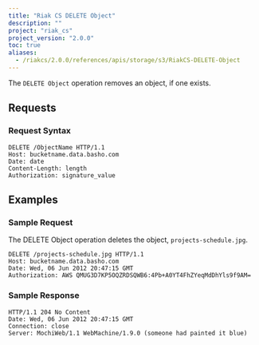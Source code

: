 ```yaml
---
title: "Riak CS DELETE Object"
description: ""
project: "riak_cs"
project_version: "2.0.0"
toc: true
aliases:
  - /riakcs/2.0.0/references/apis/storage/s3/RiakCS-DELETE-Object
---
```


The `DELETE Object` operation removes an object, if one exists.

## Requests

### Request Syntax

```
DELETE /ObjectName HTTP/1.1
Host: bucketname.data.basho.com
Date: date
Content-Length: length
Authorization: signature_value
```

## Examples

### Sample Request

The DELETE Object operation deletes the object, `projects-schedule.jpg`.

```
DELETE /projects-schedule.jpg HTTP/1.1
Host: bucketname.data.basho.com
Date: Wed, 06 Jun 2012 20:47:15 GMT
Authorization: AWS QMUG3D7KP5OQZRDSQWB6:4Pb+A0YT4FhZYeqMdDhYls9f9AM=
```

### Sample Response

```
HTTP/1.1 204 No Content
Date: Wed, 06 Jun 2012 20:47:15 GMT
Connection: close
Server: MochiWeb/1.1 WebMachine/1.9.0 (someone had painted it blue)
```
